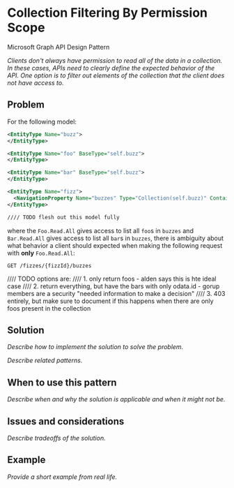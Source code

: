 # Collection Filtering By Permission Scope

Microsoft Graph API Design Pattern

*Clients don't always have permission to read all of the data in a collection. In these cases, APIs need to clearly define the expected behavior of the API. One option is to filter out elements of the collection that the client does not have access to.*


## Problem

For the following model:

```xml
<EntityType Name="buzz">
</EntityType>

<EntityType Name="foo" BaseType="self.buzz">
</EntityType>

<EntityType Name="bar" BaseType="self.buzz">
</EntityType>

<EntityType Name="fizz">
  <NavigationProperty Name="buzzes" Type="Collection(self.buzz)" ContainsTarget="false" />
</EntityType>

//// TODO flesh out this model fully
```

where the `Foo.Read.All` gives access to list all `foo`s in `buzzes` and `Bar.Read.All` gives access to list all `bar`s in `buzzes`, there is ambiguity about what behavior a client should expected when making the following request with **only** `Foo.Read.All`:

```http
GET /fizzes/{fizzId}/buzzes
```

//// TODO options are:
//// 1. only return foos - alden says this is hte ideal case
//// 2. return everything, but have the bars with only odata.id - gorup members are a security "needed information to make a decision"
//// 3. 403 entirely, but make sure to document if this happens when there are only foos present in the collection

## Solution

*Describe how to implement the solution to solve the problem.*

*Describe related patterns.*

## When to use this pattern

*Describe when and why the solution is applicable and when it might not be.*

## Issues and considerations

*Describe tradeoffs of the solution.*

## Example

*Provide a short example from real life.*
